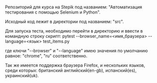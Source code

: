 Репозиторий для курса на Stepik под названием: "Автоматизация тестирования с помощью Selenium и Python".

Исходный код лежит в директории под названием: "src".

Для запуска теста, необходимо перейти в директорию и ввести в командную строку скрипт:
	pytest --browser_name=<имя_браузера> --language=<язык> test_items.py

где ключи "--browser" и "--language" имею значения по умолчанию равное: "chrome", "ru" соответственно.

Так же имеется поддержка браузера Firefox, и нескольких языков, среди которых: британский английский(en-gb), испанский(es), украинский(uk).

